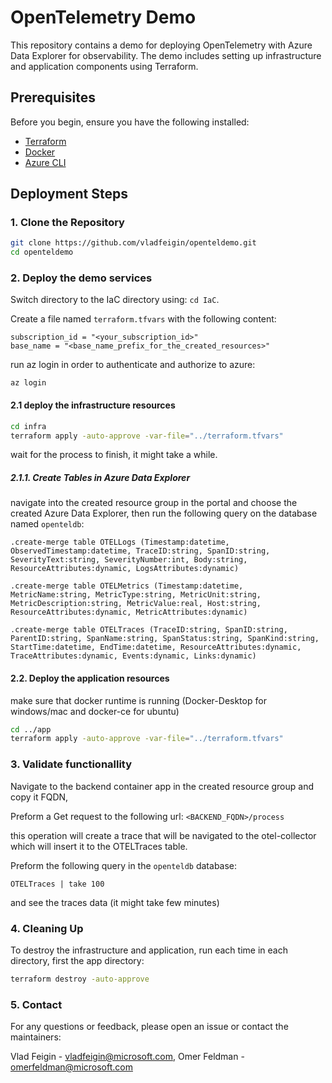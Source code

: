 # OpenTelemetry Demo

This repository contains a demo for deploying OpenTelemetry with Azure Data Explorer for observability. The demo includes setting up infrastructure and application components using Terraform.

## Prerequisites

Before you begin, ensure you have the following installed:

- [Terraform](https://www.terraform.io/downloads.html)
- [Docker](https://www.docker.com/get-started)
- [Azure CLI](https://docs.microsoft.com/en-us/cli/azure/install-azure-cli)

## Deployment Steps

### 1. Clone the Repository

```sh
git clone https://github.com/vladfeigin/openteldemo.git
cd openteldemo
```

### 2. Deploy the demo services
Switch directory to the IaC directory using: ```cd IaC```.

Create a file named ```terraform.tfvars``` with the following content:

```
subscription_id = "<your_subscription_id>"
base_name = "<base_name_prefix_for_the_created_resources>"
```

run az login in order to authenticate and authorize to azure:
```
az login
```

#### 2.1 deploy the infrastructure resources

```sh
cd infra
terraform apply -auto-approve -var-file="../terraform.tfvars"
```
wait for the process to finish, it might take a while.

##### 2.1.1. Create Tables in Azure Data Explorer

navigate into the created resource group in the portal and choose the created Azure Data Explorer, then run the following query on the database named ```openteldb```:
```kusto
.create-merge table OTELLogs (Timestamp:datetime, ObservedTimestamp:datetime, TraceID:string, SpanID:string, SeverityText:string, SeverityNumber:int, Body:string, ResourceAttributes:dynamic, LogsAttributes:dynamic) 

.create-merge table OTELMetrics (Timestamp:datetime, MetricName:string, MetricType:string, MetricUnit:string, MetricDescription:string, MetricValue:real, Host:string, ResourceAttributes:dynamic, MetricAttributes:dynamic) 

.create-merge table OTELTraces (TraceID:string, SpanID:string, ParentID:string, SpanName:string, SpanStatus:string, SpanKind:string, StartTime:datetime, EndTime:datetime, ResourceAttributes:dynamic, TraceAttributes:dynamic, Events:dynamic, Links:dynamic)
```



#### 2.2. Deploy the application resources
make sure that docker runtime is running (Docker-Desktop for windows/mac and docker-ce for ubuntu)

```sh
cd ../app
terraform apply -auto-approve -var-file="../terraform.tfvars"
```

### 3. Validate functionallity
Navigate to the backend container app in the created resource group and copy it FQDN,

Preform a Get request to the following url: ```<BACKEND_FQDN>/process```

this operation will create a trace that will be navigated to the otel-collector which will insert it to the OTELTraces table.

Preform the following query in the ```openteldb``` database:

```
OTELTraces | take 100
```
and see the traces data (it might take few minutes)

### 4. Cleaning Up
To destroy the infrastructure and application, run each time in each directory, first the app directory:
```sh
terraform destroy -auto-approve
```

### 5. Contact
For any questions or feedback, please open an issue or contact the maintainers:

Vlad Feigin - vladfeigin@microsoft.com, Omer Feldman - omerfeldman@microsoft.com 
